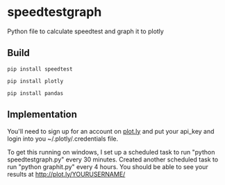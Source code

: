 # speedtestgraph
Python file to calculate speedtest and graph it to plotly

## Build

`pip install speedtest`

`pip install plotly`

`pip install pandas`

## Implementation

You'll need to sign up for an account on [plot.ly](http://plot.ly) and put your api_key and login into you ~/.plotly/.credentials file.

To get this running on windows, I set up a scheduled task to run "python speedtestgraph.py" every 30 minutes.  Created another scheduled task to run "python graphit.py" every 4 hours.  You should be able to see your results at http://plot.ly/YOURUSERNAME/


